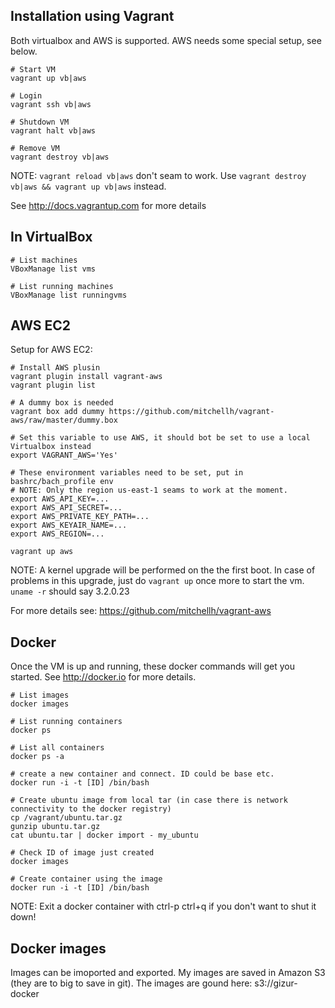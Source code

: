 Installation using Vagrant
-------------------------

Both virtualbox and AWS is supported. AWS needs some special setup, see below.

```
# Start VM
vagrant up vb|aws

# Login
vagrant ssh vb|aws

# Shutdown VM
vagrant halt vb|aws

# Remove VM
vagrant destroy vb|aws
```

NOTE: `vagrant reload vb|aws` don't seam to work. Use `vagrant destroy vb|aws && vagrant up vb|aws` instead.


See http://docs.vagrantup.com for more details


## In VirtualBox

```
# List machines
VBoxManage list vms

# List running machines
VBoxManage list runningvms
```


## AWS EC2

Setup for AWS EC2:

```
# Install AWS plusin
vagrant plugin install vagrant-aws
vagrant plugin list

# A dummy box is needed
vagrant box add dummy https://github.com/mitchellh/vagrant-aws/raw/master/dummy.box

# Set this variable to use AWS, it should bot be set to use a local Virtualbox instead
export VAGRANT_AWS='Yes'

# These environment variables need to be set, put in bashrc/bach_profile env 
# NOTE: Only the region us-east-1 seams to work at the moment.
export AWS_API_KEY=...
export AWS_API_SECRET=...
export AWS_PRIVATE_KEY_PATH=...
export AWS_KEYAIR_NAME=...
export AWS_REGION=...

vagrant up aws
```

NOTE: A kernel upgrade will be performed on the the first boot. In case of problems
in this upgrade, just do `vagrant up` once more to start the vm. `uname -r` should
say 3.2.0.23


For more details see:  https://github.com/mitchellh/vagrant-aws


Docker
-----

Once the VM is up and running, these docker commands will get you started.
See http://docker.io for more details.


```
# List images
docker images

# List running containers
docker ps

# List all containers
docker ps -a

# create a new container and connect. ID could be base etc.
docker run -i -t [ID] /bin/bash

# Create ubuntu image from local tar (in case there is network connectivity to the docker registry)
cp /vagrant/ubuntu.tar.gz
gunzip ubuntu.tar.gz
cat ubuntu.tar | docker import - my_ubuntu 

# Check ID of image just created
docker images

# Create container using the image
docker run -i -t [ID] /bin/bash
```

NOTE: Exit a docker container with ctrl-p ctrl+q if you don't want to shut it down!


## Docker images

Images can be imoported and exported. My images are saved in Amazon S3 (they are to big to save in git).
The images are gound here: s3://gizur-docker


